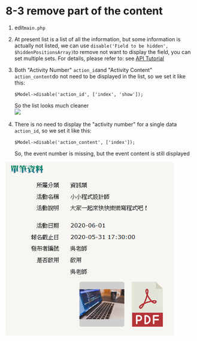 # 8-3 remove part of the content



1. edit`main.php`
2. At present list is a list of all the information, but some information is actually not listed, we can use `disable('Field to be hidden', $hiddenPositionsArray)`to remove not want to display the field, you can set multiple sets. For details, please refer to: see [API Tutorial](https://xoops.gitbook.io/jill-lazy-framework-api/3.tadmoddata-class/3-5-screen-display/3-5-6-fields-not-displayed-disable-usdcol_name)
3. Both "Activity Number" `action_id`and "Activity Content" `action_content`do not need to be displayed in the list, so we set it like this:

   ```text
   $Model->disable('action_id', ['index', 'show']);
   ```

   So the list looks much cleaner  
   ![](https://campus-xoops.tn.edu.tw/uploads/tad_book3/image/47/%E7%81%AB%E7%8B%90%E6%88%AA%E5%9B%BE_2020-05-29T02-13-31.270Z.png)

4. There is no need to display the "activity number" for a single data `action_id`, so we set it like this:

   ```text
   $Model->disable('action_content', ['index']);
   ```

   So, the event number is missing, but the event content is still displayed  

![](../.gitbook/assets/image%20%2811%29.png)

